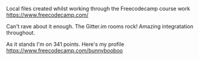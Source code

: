 Local files created whilst working through the Freecodecamp course work
https://www.freecodecamp.com/

Can't rave about it enough. The Gitter.im rooms rock! Amazing integratation throughout.

As it stands I'm on 341 points. Here's my profile https://www.freecodecamp.com/bunnybooboo
